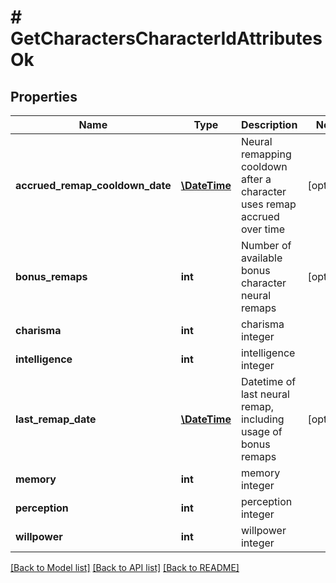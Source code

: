 # # GetCharactersCharacterIdAttributesOk

## Properties

Name | Type | Description | Notes
------------ | ------------- | ------------- | -------------
**accrued_remap_cooldown_date** | [**\DateTime**](\DateTime.md) | Neural remapping cooldown after a character uses remap accrued over time | [optional] 
**bonus_remaps** | **int** | Number of available bonus character neural remaps | [optional] 
**charisma** | **int** | charisma integer | 
**intelligence** | **int** | intelligence integer | 
**last_remap_date** | [**\DateTime**](\DateTime.md) | Datetime of last neural remap, including usage of bonus remaps | [optional] 
**memory** | **int** | memory integer | 
**perception** | **int** | perception integer | 
**willpower** | **int** | willpower integer | 

[[Back to Model list]](../../README.md#documentation-for-models) [[Back to API list]](../../README.md#documentation-for-api-endpoints) [[Back to README]](../../README.md)


